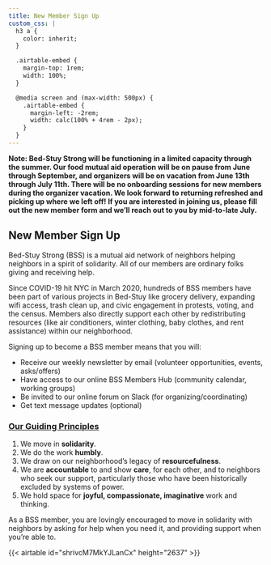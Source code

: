 ```yaml
---
title: New Member Sign Up
custom_css: |
  h3 a {
    color: inherit;
  }

  .airtable-embed {
    margin-top: 1rem;
    width: 100%;
  }

  @media screen and (max-width: 500px) {
    .airtable-embed {
      margin-left: -2rem;
      width: calc(100% + 4rem - 2px);
    }
  }
---
```

**Note: Bed-Stuy Strong will be functioning in a limited capacity through the summer. Our food mutual aid operation will be on pause from June through September, and organizers will be on vacation from June 13th through July 11th. There will be no onboarding sessions for new members during the organizer vacation. We look forward to returning refreshed and picking up where we left off! If you are interested in joining us, please fill out the new member form and we’ll reach out to you by mid-to-late July.**

## New Member Sign Up

Bed-Stuy Strong (BSS) is a mutual aid network of neighbors helping neighbors in a spirit of solidarity. All of our members are ordinary folks giving and receiving help.

Since COVID-19 hit NYC in March 2020, hundreds of BSS members have been part of various projects in Bed-Stuy like grocery delivery, expanding wifi access, trash clean up, and civic engagement in protests, voting, and the census. Members also directly support each other by redistributing resources (like air conditioners, winter clothing, baby clothes, and rent assistance) within our neighborhood.

Signing up to become a BSS member means that you will:

* Receive our weekly newsletter by email (volunteer opportunities, events, asks/offers)
* Have access to our online BSS Members Hub (community calendar, working groups)
* Be invited to our online forum on Slack (for organizing/coordinating)
* Get text message updates (optional)

### [Our Guiding Principles](/principles)

1. We move in **solidarity**.
2. We do the work **humbly**.
3. We draw on our neighborhood’s legacy of **resourcefulness**.
4. We are **accountable** to and show **care**, for each other, and to neighbors who seek our support, particularly those who have been historically excluded by systems of power.
5. We hold space for **joyful, compassionate, imaginative** work and thinking.

As a BSS member, you are lovingly encouraged to move in solidarity with neighbors by asking for help when you need it, and providing support when you’re able to.

{{< airtable id="shrivcM7MkYJLanCx" height="2637" >}}